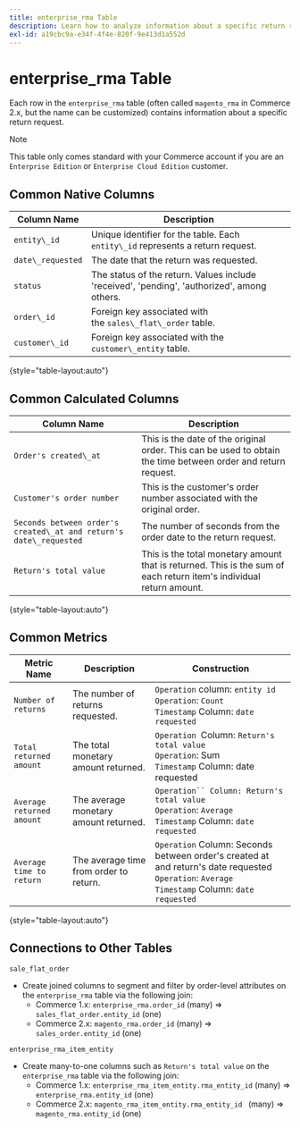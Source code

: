 ```yaml
---
title: enterprise_rma Table
description: Learn how to analyze information about a specific return request.
exl-id: a19cbc9a-e34f-4f4e-820f-9e413d1a552d
---
```

# enterprise_rma Table

Each row in the `enterprise_rma` table (often called `magento_rma` in Commerce 2.x, but the name can be customized) contains information about a specific return request. 

>[!NOTE]
>
>This table only comes standard with your Commerce account if you are an `Enterprise Edition` or `Enterprise Cloud Edition` customer.

## Common Native Columns

|**Column Name**|**Description**|
|---|---|
|`entity\_id`|Unique identifier for the table. Each `entity\_id` represents a return request.|
|`date\_requested`|The date that the return was requested.|
|`status`|The status of the return. Values include 'received', 'pending', 'authorized', among others.|
|`order\_id`|Foreign key associated with the `sales\_flat\_order` table.|
|`customer\_id`|Foreign key associated with the `customer\_entity` table.|

{style="table-layout:auto"}

## Common Calculated Columns

|**Column Name**|**Description**|
|---|---|
|`Order's created\_at`|This is the date of the original order. This can be used to obtain the time between order and return request.|
|`Customer's order number`|This is the customer's order number associated with the original order.|
|`Seconds between order's created\_at and return's date\_requested`|The number of seconds from the order date to the return request.|
|`Return's total value`|This is the total monetary amount that is returned. This is the sum of each return item's individual return amount.|

{style="table-layout:auto"}

## Common Metrics

|**Metric Name**|**Description**|**Construction**|
|---|---|---|
|`Number of returns`|The number of returns requested.|`Operation` column: `entity id`<br>`Operation`: `Count`<br>`Timestamp` Column: `date requested`|
|`Total returned amount`|The total monetary amount returned.|`Operation `Column: `Return's total value`<br>`Operation`: Sum<br>`Timestamp` Column: date requested|
|`Average returned amount`|The average monetary amount returned.|`Operation`` Column: Return's total value`<br>`Operation`: `Average`<br>`Timestamp` Column: `date requested`|
|`Average time to return`|The average time from order to return.|`Operation` Column: Seconds between order's created at and return's date requested<br>`Operation`: `Average`<br>`Timestamp` Column: `date requested`|

{style="table-layout:auto"}

## Connections to Other Tables

`sale_flat_order`

* Create joined columns to segment and filter by order-level attributes on the `enterprise_rma` table via the following join:
    * Commerce 1.x: `enterprise_rma.order_id` (many) => `sales_flat_order.entity_id` (one)
    * Commerce 2.x: `magento_rma.order_id` (many) => `sales_order.entity_id` (one)

`enterprise_rma_item_entity`

* Create many-to-one columns such as `Return's total value` on the `enterprise_rma` table via the following join:
    * Commerce 1.x: `enterprise_rma_item_entity.rma_entity_id` (many) => `enterprise_rma.entity_id` (one)
    * Commerce 2.x: `magento_rma_item_entity.rma_entity_id ` (many) => `magento_rma.entity_id` (one)
